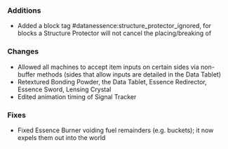 ### Additions
- Added a block tag #datanessence:structure_protector_ignored, for blocks a Structure Protector will not cancel the placing/breaking of

### Changes
- Allowed all machines to accept item inputs on certain sides via non-buffer methods (sides that allow inputs are detailed in the Data Tablet)
- Retextured Bonding Powder, the Data Tablet, Essence Redirector, Essence Sword, Lensing Crystal
- Edited animation timing of Signal Tracker

### Fixes
- Fixed Essence Burner voiding fuel remainders (e.g. buckets); it now expels them out into the world